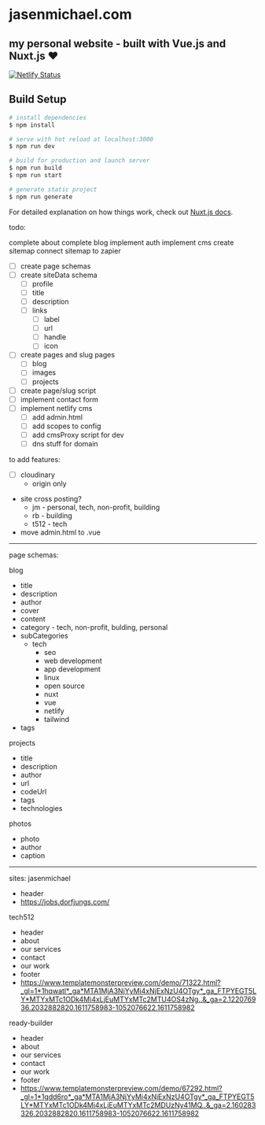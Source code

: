 # jasenmichael.com

## my personal website - built with Vue.js and Nuxt.js ❤️

[![Netlify Status](https://api.netlify.com/api/v1/badges/31e20aa5-ce4b-4564-86c9-edbe6617256e/deploy-status)](https://app.netlify.com/sites/jasenmichael/deploys)

## Build Setup

```bash
# install dependencies
$ npm install

# serve with hot reload at localhost:3000
$ npm run dev

# build for production and launch server
$ npm run build
$ npm run start

# generate static project
$ npm run generate
```

For detailed explanation on how things work, check out [Nuxt.js docs](https://nuxtjs.org).

todo:

complete about
complete blog
implement auth
implement cms
create sitemap
connect sitemap to zapier


- [ ] create page schemas
- [ ] create siteData schema
  - [ ] profile
  - [ ] title
  - [ ] description
  - [ ] links
    - [ ] label
    - [ ] url
    - [ ] handle
    - [ ] icon
- [ ] create pages and slug pages
  - [ ] blog
  - [ ] images
  - [ ] projects
- [ ] create page/slug script
- [ ] implement contact form
- [ ] implement netlify cms
  - [ ] add admin.html
  - [ ] add scopes to config
  - [ ] add cmsProxy script for dev
  - [ ] dns stuff for domain

to add features:
- [ ] cloudinary
  - origin only
- site cross posting?
  - jm - personal, tech, non-profit, building
  - rb - building
  - t512 - tech
- move admin.html to .vue

---

page schemas:

blog

- title
- description
- author
- cover
- content
- category - tech, non-profit, bulding, personal
- subCategories
  - tech
    - seo
    - web development
    - app development
    - linux
    - open source
    - nuxt
    - vue
    - netlify
    - tailwind
- tags

projects

- title
- description
- author
- url
- codeUrl
- tags
- technologies

photos

- photo
- author
- caption

---

sites:
jasenmichael
- header
- https://jobs.dorfjungs.com/

tech512

- header
- about
- our services
- contact
- our work
- footer
- https://www.templatemonsterpreview.com/demo/71322.html?_gl=1*1hqwatl*_ga*MTA1MjA3NjYyMi4xNjExNzU4OTgy*_ga_FTPYEGT5LY*MTYxMTc1ODk4Mi4xLjEuMTYxMTc2MTU4OS4zNg..&_ga=2.122076936.2032882820.1611758983-1052076622.1611758982

ready-builder

- header
- about
- our services
- contact
- our work
- footer
- https://www.templatemonsterpreview.com/demo/67292.html?_gl=1*1gdd6ro*_ga*MTA1MjA3NjYyMi4xNjExNzU4OTgy*_ga_FTPYEGT5LY*MTYxMTc1ODk4Mi4xLjEuMTYxMTc2MDUzNy41MQ..&_ga=2.160283326.2032882820.1611758983-1052076622.1611758982
